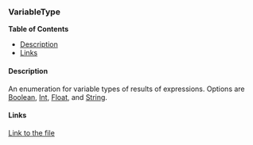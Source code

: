 ### VariableType

**Table of Contents**
- [Description](#description)
- [Links](#links)

#### Description

An enumeration for variable types of results of expressions. Options are [Boolean](../api/HL7Tools.VariableType.html#HL7Tools_VariableType_Boolean), [Int](../api/HL7Tools.VariableType.html#HL7Tools_VariableType_Int), [Float](../api/HL7Tools.VariableType.html#HL7Tools_VariableType_Float), and [String](../api/HL7Tools.VariableType.html#HL7Tools_VariableType_String).

#### Links

[Link to the file](../api/HL7Tools.VariableType.html)